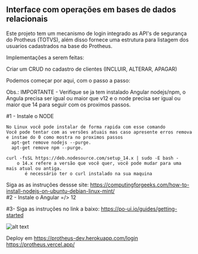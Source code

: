 <h2> Interface com operações em bases de dados relacionais </h2> 

Este projeto tem um mecanismo de login integrado as API's de segurança do Protheus (TOTVS), além disso fornece uma estrutura para listagem dos usuarios cadastrados na base do Protheus.

Implementações a serem feitas:

Criar um CRUD no cadastro de clientes
(INCLUIR, ALTERAR, APAGAR)

Podemos começar por aqui, com o passo a passo:

Obs.: IMPORTANTE - Verifique se ja tem instalado Angular nodejs/npm, o Angula precisa ser igual ou maior que v12 e o node precisa ser igual ou maior que 14 para seguir com os proximos passos.


#1 - Instale o NODE 
    
    No Linux você pode instalar de forma rapida com esse comando 
    Você pode tentar com as versões atuais mas caso apresente erros remova e instae do 0 como mostra no proximos passos 
      apt-get remove nodejs --purge.
      apt-get remove npm --purge.

    curl -fsSL https://deb.nodesource.com/setup_14.x | sudo -E bash -
        o 14.x refere a versão que você quer, você pode mudar para uma mais atual ou antiga.
           é necessário ter o curl instalado na sua maquina
           
Siga as as instruções dessse site:
  https://computingforgeeks.com/how-to-install-nodejs-on-ubuntu-debian-linux-mint/           
#2 - Instale o Angular =/> 12

#3- Siga as instruções no link a baixo: 
https://po-ui.io/guides/getting-started

![alt text](https://res.cloudinary.com/practicaldev/image/fetch/s--O2cjB-id--/c_imagga_scale,f_auto,fl_progressive,h_420,q_auto,w_1000/https://thepracticaldev.s3.amazonaws.com/i/a3exuz06e9h212pandfr.png)

Deploy em
https://protheus-dev.herokuapp.com/login
https://protheus.vercel.app/

